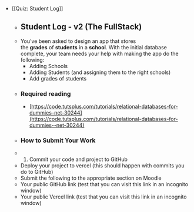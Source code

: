 - [[Quiz: Student Log]]
	- ## Student Log - v2 (The FullStack)
	- You’ve been asked to design an app that stores the **grades** of **students** in a **school**. With the initial database complete, your team needs your help with making the app do the following:
		- Adding Schools
		- Adding Students (and assigning them to the right schools)
		- Add grades of students
	- ### Required reading
		- [https://code.tutsplus.com/tutorials/relational-databases-for-dummies–net-30244](https://code.tutsplus.com/tutorials/relational-databases-for-dummies--net-30244)
	- ### How to Submit Your Work
	- 1. Commit your code and project to GitHub
	- Deploy your project to vercel (this should happen with commits you do to GitHub)
	- Submit the following to the appropriate section on Moodle
	- Your public GitHub link (test that you can visit this link in an incognito window)
	- Your public Vercel link (test that you can visit this link in an incognito window)